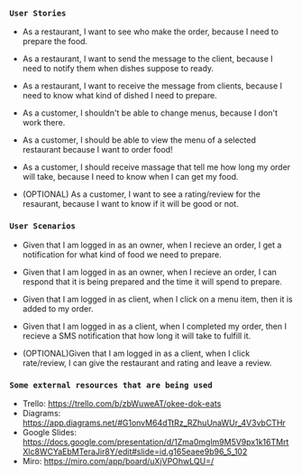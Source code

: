 ### `User Stories`

* As a restaurant, I want to see who make the order, because I need to prepare the food.

* As a restaurant, I want to send the message to the client, because I need to notify them when dishes suppose to ready.

* As a restaurant, I want to receive the message from clients, because I need to know what kind of dished I need to prepare.

* As a customer, I shouldn't be able to change menus, because I don't work there.

* As a customer, I should be able to view the menu of a selected restaurant because I want to order food!

* As a customer, I should receive massage that tell me how long my order will take, because I need to know when I can get my food.

* (OPTIONAL) As a customer, I want to see a rating/review for the resaurant, because I want to know if it will be good or not.


### `User Scenarios`

* Given that I am logged in as an owner, when I recieve an order, I get a notification for what kind of food we need to prepare.
  
* Given that I am logged in as an owner, when I recieve an order, I can respond that it is being prepared and the time it will spend to prepare.

* Given that I am logged in as client, when I click on a menu item, then it is added to my order.
  
* Given that I am logged in as a client, when I completed my order, then I recieve a SMS notification that how long it will take to fulfill it.
  
* (OPTIONAL)Given that I am logged in as a client, when I click rate/review, I can give the restaurant and rating and leave a review. 


### `Some external resources that are being used`
* Trello: https://trello.com/b/zbWuweAT/okee-dok-eats
* Diagrams: https://app.diagrams.net/#G1onvM64dTtRz_RZhuUnaWUr_4V3vbCTHr
* Google Slides: https://docs.google.com/presentation/d/1Zma0mglm9M5V9px1k16TMrtXlc8WCYaEbMTeraJir8Y/edit#slide=id.g165eaee9b96_5_102
* Miro: https://miro.com/app/board/uXjVPOhwLQU=/
  

